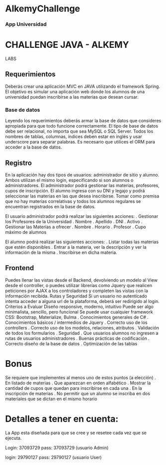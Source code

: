 # AlkemyChallenge
### App Universidad

# CHALLENGE JAVA - ALKEMY

LABS

## Requerimientos
Deberás crear una aplicación MVC en JAVA utilizando el framework Spring. El objetivo
es simular una aplicación web donde los alumnos de una universidad puedan
inscribirse a las materias que desean cursar.

### Base de datos
Leyendo los requerimientos deberás armar la base de datos que consideres apropiada
para que todo funcione correctamente. El tipo de base de datos debe ser relacional, no
importa que sea MySQL o SQL Server. Todos los nombres de tablas, columnas,
índices deben estar en inglés y usar underscore para separar palabras. Es necesario
que utilices el ORM para acceder a la base de datos.

## Registro

En la aplicación hay dos tipos de usuarios: administrador de sitio y alumno. Ambos
utilizan el mismo login, especificando si son alumnos o administradores. El
administrador podrá gestionar las materias, profesores, cupos de inscripción. El alumno
ingresa con su DNI y legajo y podrá seleccionar las materias en las que desea
inscribirse. Tomar como premisa que no hay materias correlativas y todos los alumnos
regulares se encuentran registrados en la base de datos.

El usuario administrador podrá realizar las siguientes
acciones:
. Gestionar los Profesores de la Universidad
. Nombre
. Apellido
. DNI
. Activo
. Gestionar las Materias a ofrecer
. Nombre
. Horario
. Profesor
. Cupo máximo de alumnos

El alumno podrá realizar las siguientes
acciones:
. Listar todas las materias que estén disponibles
. Entrar a la materia, ver la descripción y ver la información de la misma
. Inscribirse en dicha materia.


## Frontend

Puedes llenar las vistas desde el Backend, devolviendo un modelo al View desde el
controller, o puedes utilizar librerías como Jquery que realicen peticiones por AJAX a
los controladores y completen las vistas con la información recibida.
Rutas y Seguridad
Si un usuario no autenticado intenta acceder a alguna url de la plataforma, deberá ser
redirigido al login.
Criterios a Evaluar
Diseño responsive, moderno, intuitivo
Puede ser algo minimalista, sencillo, pero funcional
Se puede usar cualquier framework CSS: Bootstrap,
Materialize, Bulma
. Conocimientos generales de C#
. Conocimientos básicos / intermedios de Jquery
. Correcto uso de los controllers
. Correcto uso de los modelos, relaciones, atributos
. Validación de todos los formularios
. Seguridad
. Que usuarios alumnos no ingresen a rutas de usuarios administradores
. Buenas prácticas de codificación
. Correcto diseño de la base de datos
. Optimización de las tablas

# Bonus

Se requiere que implementes al menos uno de estos puntos (a
elección)
. En listado de materias
  . Que aparezcan en orden alfabético
  . Mostrar la cantidad de cupos que quedan para inscribirse en cada una
. En la inscripción de materias
  . No permitir que un alumno se inscriba en dos materiales que se dictan en
  el mismo horario
  
  
# Detalles a tener en cuenta:

La App esta diseñada para que se cree y se resetee cada vez que se ejecuta.

Login: 37093729 pass: 37093729 (usuario Admin)

login: 29790127 pass: 29790127 (usuario User)
